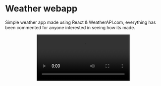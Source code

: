 # Weather webapp
Simple weather app made using React & WeatherAPI.com, everything has been commented for anyone interested in seeing how its made.

<div align="center">
  <video src="https://github.com/OllyNC/weather-webapp/assets/148909310/6d6358ef-5ea7-48d5-b1da-070d9222d43c" />
</div>
